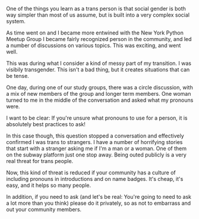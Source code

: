 One of the things you learn as a trans person is that social gender is both
way simpler than most of us assume, but is built into a very complex social
system.

As time went on and I became more entwined with the New York Python Meetup
Group I became fairly recognized person in the community, and led a number of
discussions on various topics. This was exciting, and went well.

This was during what I consider a kind of messy part of my transition. I was
visibily transgender. This isn't a bad thing, but it creates situations that
can be tense.

One day, during one of our study groups, there was a circle discussion, with a
mix of new members of the group and longer term members. One woman turned to me
in the middle of the conversation and asked what my pronouns were.

I want to be clear: If you're unsure what pronouns to use for a person, it is
absolutely best practices to ask!

In this case though, this question stopped a conversation and effectively
confirmed I was trans to strangers. I have a number of horrifying stories 
that start with a stranger asking me if I'm a man or a woman. One of them on
the subway platform just one stop away. Being outed publicly is a very real
threat for trans people.

Now, this kind of threat is reduced if your community has a culture of
including pronouns in introductions and on name badges. It's cheap, it's easy,
and it helps so many people.

In addition, if you need to ask (and let's be real: You're going to need to ask
a lot more than you think) please do it privately, so as not to embarrass and
out your community members.

